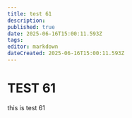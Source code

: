 ```yaml
---
title: test 61
description: 
published: true
date: 2025-06-16T15:00:11.593Z
tags: 
editor: markdown
dateCreated: 2025-06-16T15:00:11.593Z
---
```


# TEST 61
this is test 61
